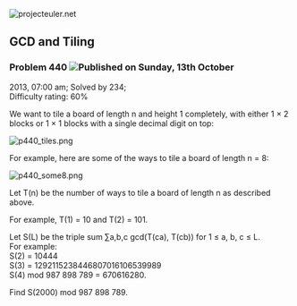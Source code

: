 ![projecteuler.net](images/print_page_logo.png)

## GCD and Tiling

### Problem 440 ![](images/icon_info.png)Published on Sunday, 13th October
2013, 07:00 am; Solved by 234;  
Difficulty rating: 60%

We want to tile a board of length n and height 1 completely, with either 1 × 2
blocks or 1 × 1 blocks with a single decimal digit on top:

![p440_tiles.png](project/images/p440_tiles.png)

For example, here are some of the ways to tile a board of length n = 8:

![p440_some8.png](project/images/p440_some8.png)

Let T(n) be the number of ways to tile a board of length n as described above.

For example, T(1) = 10 and T(2) = 101.

Let S(L) be the triple sum ∑a,b,c gcd(T(ca), T(cb)) for 1 ≤ a, b, c ≤ L.  
For example:  
S(2) = 10444  
S(3) = 1292115238446807016106539989  
S(4) mod 987 898 789 = 670616280.

Find S(2000) mod 987 898 789.

  
  

